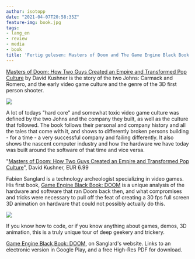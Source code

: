 ```yaml
---
author: isotopp
date: "2021-04-07T20:58:35Z"
feature-img: book.jpg
tags:
- lang_en
- review
- media
- book
title: 'Fertig gelesen: Masters of Doom and The Game Engine Black Book: Doom'
---
```

[Masters of Doom: How Two Guys Created an Empire and Transformed Pop Culture](https://www.amazon.de/Masters-Doom-Created-Transformed-Culture-ebook/dp/B000FBFNL0) by David Kushner is the story of the two Johns: Carmack and Romero, and the early video game culture and the genre of the 3D first person shooter.

[![](https://blog.koehntopp.info/uploads/2021/04/master-doom.jpg)](https://www.amazon.de/Masters-Doom-Created-Transformed-Culture-ebook/dp/B000FBFNL0)

A lot of todays "hard core" and somewhat toxic video game culture was defined by the two Johns and the company they built, as well as the culture that followed. The book follows their personal and company history and all the tales that come with it, and shows to differently broken persons building - for a time - a very successful company and failing differently. It also shows the nascent computer industry and how the hardware we have today was built around the software of that time and vice versa.

"[Masters of Doom: How Two Guys Created an Empire and Transformed Pop Culture](https://www.amazon.de/Masters-Doom-Created-Transformed-Culture-ebook/dp/B000FBFNL0)", David Kushner, EUR 6.99


Fabien Sanglard is a technology archeologist specializing in video games. His first book, [Game Engine Black Book: DOOM](https://fabiensanglard.net/gebbdoom/) is a unique analysis of the hardware and software that ran Doom back then, and what compromises and tricks were necessary to pull off the feat of creating a 30 fps full screen 3D animation on hardware that could not possibly actually do this.

[![](https://blog.koehntopp.info/uploads/2021/04/gebdoom.png)](https://fabiensanglard.net/gebbdoom/)

If you know how to code, or if you know anything about games, demos, 3D animation, this is a truly unique tour of deep geekery and trickery.

[Game Engine Black Book: DOOM](https://fabiensanglard.net/gebbdoom/), on Sanglard's website. Links to an electronic version in Google Play, and a free High-Res PDF for download.
